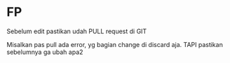 # FP

Sebelum edit pastikan udah PULL request di GIT

Misalkan pas pull ada error, yg bagian change di discard aja. TAPI pastikan sebelumnya ga ubah apa2
